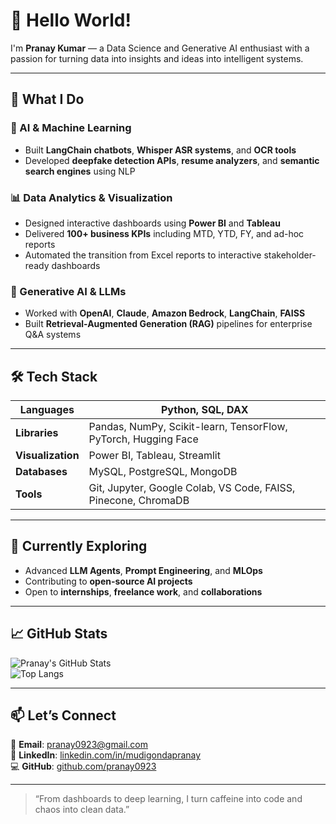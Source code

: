 # 👋 Hello World!

I'm **Pranay Kumar** — a Data Science and Generative AI enthusiast with a passion for turning data into insights and ideas into intelligent systems.

---

## 🚀 What I Do

### 🤖 AI & Machine Learning  
- Built **LangChain chatbots**, **Whisper ASR systems**, and **OCR tools**  
- Developed **deepfake detection APIs**, **resume analyzers**, and **semantic search engines** using NLP  

### 📊 Data Analytics & Visualization  
- Designed interactive dashboards using **Power BI** and **Tableau**  
- Delivered **100+ business KPIs** including MTD, YTD, FY, and ad-hoc reports  
- Automated the transition from Excel reports to interactive stakeholder-ready dashboards  

### 🧠 Generative AI & LLMs  
- Worked with **OpenAI**, **Claude**, **Amazon Bedrock**, **LangChain**, **FAISS**  
- Built **Retrieval-Augmented Generation (RAG)** pipelines for enterprise Q&A systems  

---

## 🛠️ Tech Stack

| **Languages**   | Python, SQL, DAX                        |
|----------------|------------------------------------------|
| **Libraries**   | Pandas, NumPy, Scikit-learn, TensorFlow, PyTorch, Hugging Face |
| **Visualization** | Power BI, Tableau, Streamlit              |
| **Databases**   | MySQL, PostgreSQL, MongoDB              |
| **Tools**       | Git, Jupyter, Google Colab, VS Code, FAISS, Pinecone, ChromaDB |

---

## 🌱 Currently Exploring
- Advanced **LLM Agents**, **Prompt Engineering**, and **MLOps**
- Contributing to **open-source AI projects**
- Open to **internships**, **freelance work**, and **collaborations**

---

## 📈 GitHub Stats

![Pranay's GitHub Stats](https://github-readme-stats.vercel.app/api?username=pranay0923&show_icons=true&theme=react&hide_border=true)  
![Top Langs](https://github-readme-stats.vercel.app/api/top-langs/?username=pranay0923&layout=compact&theme=react&hide_border=true)

---

## 📫 Let’s Connect

📧 **Email**: [pranay0923@gmail.com](mailto:pranay0923@gmail.com)  
🔗 **LinkedIn**: [linkedin.com/in/mudigondapranay](https://www.linkedin.com/in/mudigondapranay)  
💻 **GitHub**: [github.com/pranay0923](https://github.com/pranay0923)

---

> “From dashboards to deep learning, I turn caffeine into code and chaos into clean data.”

